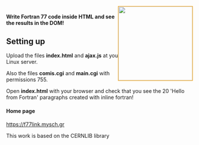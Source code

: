 <img src="https://github.com/yioryhos/f77html/blob/F77HTML/logo.png" style="width:200px;border:solid 1px orange;float:right"/>

#### Write Fortran 77 code inside HTML and see the results in the DOM!

Setting up
----------

Upload the files <b>index.html</b> and <b>ajax.js</b> at you Linux server. 

Also the files <b>comis.cgi</b> and <b>main.cgi</b> with permissions 755.

Open <b>index.html</b> with your browser and check that you see the 20 'Hello from Fortran' paragraphs created with inline fortran!

#### Home page
https://f77link.mysch.gr

This work is based on the CERNLIB library
